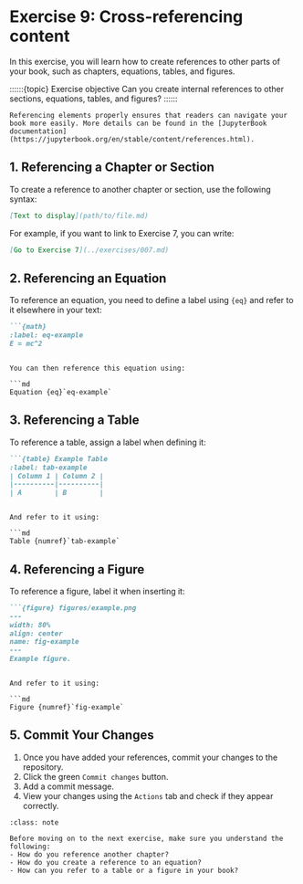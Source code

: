 # Exercise 9: Cross-referencing content

In this exercise, you will learn how to create references to other parts of your book, such as chapters, equations, tables, and figures. 

::::::{topic} Exercise objective
Can you create internal references to other sections, equations, tables, and figures?
::::::

```{tip}
Referencing elements properly ensures that readers can navigate your book more easily. More details can be found in the [JupyterBook documentation](https://jupyterbook.org/en/stable/content/references.html).
```

## 1. Referencing a Chapter or Section

To create a reference to another chapter or section, use the following syntax:

```md
[Text to display](path/to/file.md)
```

For example, if you want to link to Exercise 7, you can write:

```md
[Go to Exercise 7](../exercises/007.md)
```


## 2. Referencing an Equation

To reference an equation, you need to define a label using `{eq}` and refer to it elsewhere in your text:

```md
```{math}
:label: eq-example
E = mc^2
```
```

You can then reference this equation using:

```md
Equation {eq}`eq-example`
```

## 3. Referencing a Table

To reference a table, assign a label when defining it:

```md
```{table} Example Table
:label: tab-example
| Column 1 | Column 2 |
|----------|----------|
| A        | B        |
```
```

And refer to it using:

```md
Table {numref}`tab-example`
```

## 4. Referencing a Figure

To reference a figure, label it when inserting it:

```md
```{figure} figures/example.png
---
width: 80%
align: center
name: fig-example
---
Example figure.
```
```

And refer to it using:

```md
Figure {numref}`fig-example`
```

## 5. Commit Your Changes

1. Once you have added your references, commit your changes to the repository.
2. Click the green `Commit changes` button.
3. Add a commit message.
4. View your changes using the `Actions` tab and check if they appear correctly.

```{admonition} Check your understanding
:class: note

Before moving on to the next exercise, make sure you understand the following:
- How do you reference another chapter?
- How do you create a reference to an equation?
- How can you refer to a table or a figure in your book?

```